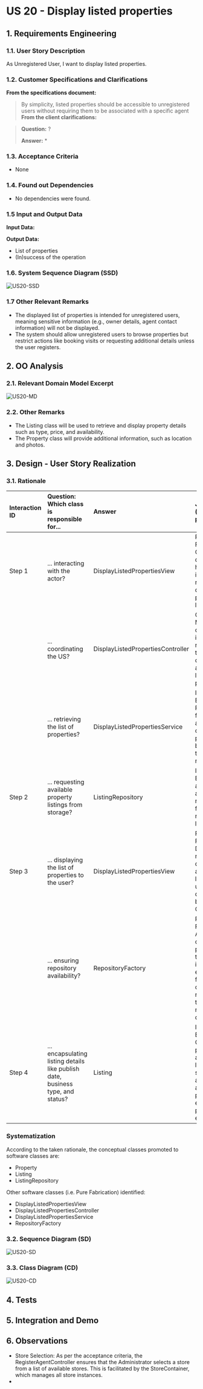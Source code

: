 # US 20 - Display listed properties

## 1. Requirements Engineering

### 1.1. User Story Description

As Unregistered User, I want to display listed properties.

### 1.2. Customer Specifications and Clarifications

**From the specifications document:**

> By simplicity, listed properties should be accessible to unregistered users without requiring them to be associated with a specific agent
**From the client clarifications:**

> **Question:** ?
>
> **Answer:** *

### 1.3. Acceptance Criteria

- None

### 1.4. Found out Dependencies

- No dependencies were found.

### 1.5 Input and Output Data

**Input Data:**



**Output Data:**
- List of properties 
- (In)success of the operation

### 1.6. System Sequence Diagram (SSD)

![US20-SSD](US20-SSD.svg)

### 1.7 Other Relevant Remarks

- The displayed list of properties is intended for unregistered users, meaning sensitive information (e.g., owner details, agent contact information) will not be displayed.
- The system should allow unregistered users to browse properties but restrict actions like booking visits or requesting additional details unless the user registers.


## 2. OO Analysis

### 2.1. Relevant Domain Model Excerpt

![US20-MD](US20-MD.svg)

### 2.2. Other Remarks

- The Listing class will be used to retrieve and display property details such as type, price, and availability.
- The Property class will provide additional information, such as location and photos.

## 3. Design - User Story Realization

### 3.1. Rationale

| Interaction ID | Question: Which class is responsible for...                                                                                                                                                                           | Answer                             | Justification (with patterns)                                                                                                                                                                                                                                    |
|:---------------|:----------------------------------------------------------------------------------------------------------------------------------------------------------------------------------------------------------------------|:-----------------------------------|:-----------------------------------------------------------------------------------------------------------------------------------------------------------------------------------------------------------------------------------------------------------------|
| Step 1  		     | 	... interacting with the actor?                                                                                                                                                                                      | DisplayListedPropertiesView        | Pure Fabrication: Created to directly handle user interactions related to displaying property listings.                                                                                                                                                          |
| 			  		        | 	... coordinating the US?                                                                                                                                                                                             | DisplayListedPropertiesController	 | Controller: Manages and coordinates all interactions required for the use case of displaying and filtering listed properties.                                                                                                                                    |
| 			  		        | ... retrieving the list of properties?                                                                                                                                                                                | DisplayListedPropertiesService     | Information Expert: Responsible for accessing and organizing property data by querying the listing repository.                                                                                                                                                   |                                                                                    |
| Step 2  		     | 	... requesting available property listings from storage?				                                                                                                                                                         | ListingRepository                  | Information Expert: Stores all properties and is responsible for efficiently retrieving listings.                                                                                                                                                                |                                                                                                |
| Step 3         | ... displaying the list of properties to the user?                                                                                                                                                                    | DisplayListedPropertiesView        | Pure Fabrication: Designed to render and display the available listings to the user based on data provided by the Controller.                                                                                                                                    |
|                | ... ensuring repository availability?                                                                                                                                                                                 | RepositoryFactory                                   |Pure Fabrication: Abstracts the creation and provision of the repository instance, enabling flexibility in choosing the repository type (e.g., in-memory, database).                                                                                                                                                                                                                                                                  |
| Step 4         | ... encapsulating listing details like publish date, business type, and status?                                                                                                                                       | Listing                            | Information Expert: Contains and provides access to listing-specific data and its associated property, ensuring proper encapsulation.                                                                                                                            |

### Systematization

According to the taken rationale, the conceptual classes promoted to software classes are:

- Property
- Listing
- ListingRepository


Other software classes (i.e. Pure Fabrication) identified:

- DisplayListedPropertiesView
- DisplayListedPropertiesController
- DisplayListedPropertiesService
- RepositoryFactory

### 3.2. Sequence Diagram (SD)


![US20-SD](US20-SD.svg)

### 3.3. Class Diagram (CD)

![US20-CD](US20-CD.svg)

## 4. Tests



## 5. Integration and Demo





## 6. Observations
- Store Selection: As per the acceptance criteria, the RegisterAgentController ensures that the Administrator selects a store from a list of available stores. This is facilitated by the StoreContainer, which manages all store instances.
- 


